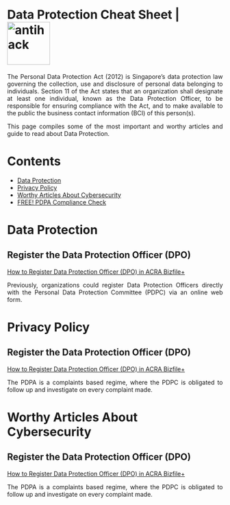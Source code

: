 # Data Protection Cheat Sheet | <img width="100" src="https://www.antihack.me/public/demoassets/images/logo.png" alt="antihack">


<p align="justify">The Personal Data Protection Act (2012) is Singapore’s data protection law governing the collection, use and disclosure of personal data belonging to individuals.  Section 11 of the Act states that an organization shall designate at least one individual, known as the Data Protection Officer, to be responsible for ensuring compliance with the Act, and to make available to the public the business contact information (BCI) of this person(s).</p>

<p align="justify">This page compiles some of the most important and worthy articles and guide to read about Data Protection.</p>

# Contents
* [Data Protection](/README.md#data-protection)
* [Privacy Policy](/README.md#privacy-policy)
* [Worthy Articles About Cybersecurity](/README.md#worthy-articles-about-cybersecurity)
* [FREE! PDPA Compliance Check](/README.md#pdpa-compliance-check)




# Data Protection

## Register the Data Protection Officer (DPO)
[How to Register Data Protection Officer (DPO) in ACRA Bizfile+](https://www.privacy.com.sg/resources/register-data-protection-officer-dpo/)<p align="justify">Previously, organizations could register Data Protection Officers directly with the Personal Data Protection Committee (PDPC) via an online web form.</p>


# Privacy Policy

## Register the Data Protection Officer (DPO)
[How to Register Data Protection Officer (DPO) in ACRA Bizfile+](/README.md#https://www.privacy.com.sg/resources/register-data-protection-officer-dpo/)<p align="justify">The PDPA is a complaints based regime, where the PDPC is obligated to follow up and investigate on every complaint made.</p>

# Worthy Articles About Cybersecurity

## Register the Data Protection Officer (DPO)
[How to Register Data Protection Officer (DPO) in ACRA Bizfile+](/README.md#https://www.privacy.com.sg/resources/register-data-protection-officer-dpo/)<p align="justify">The PDPA is a complaints based regime, where the PDPC is obligated to follow up and investigate on every complaint made.</p>




